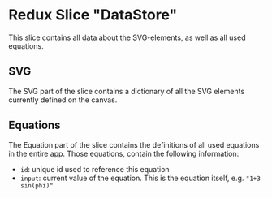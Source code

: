 # Redux Slice "DataStore"

This slice contains all data about the SVG-elements, as well as all used equations.

## SVG

The SVG part of the slice contains a dictionary of all the SVG elements currently defined on the canvas.

## Equations

The Equation part of the slice contains the definitions of all used equations in the entire app.
Those equations, contain the following information:

- `id`: unique id used to reference this equation
- `input`: current value of the equation. This is the equation itself, e.g. `"1+3-sin(phi)"`
